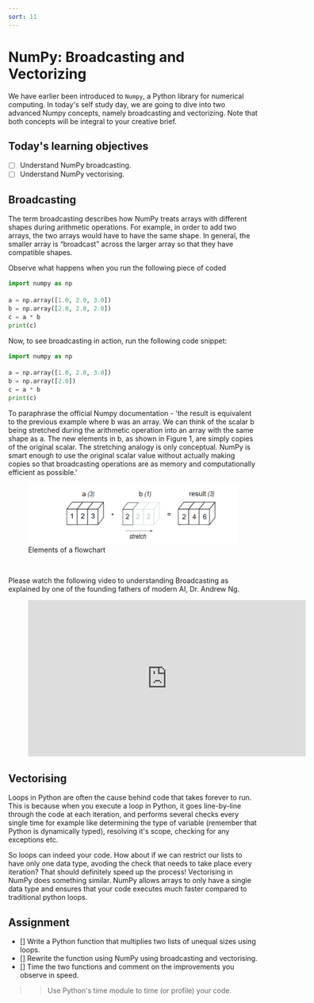 ```yaml
---
sort: 11
---
```


# NumPy: Broadcasting and Vectorizing

We have earlier been introduced to  ```Numpy```, a Python library for numerical computing. In today's self study day, we are going to dive into two advanced Numpy concepts, namely broadcasting and vectorizing. Note that both concepts will be integral to your creative brief.

## Today's learning objectives
- [ ] Understand NumPy broadcasting.
- [ ] Understand NumPy vectorising.

## Broadcasting

The term broadcasting describes how NumPy treats arrays with different shapes during arithmetic operations. For example, in order to add two arrays, the two arrays would have to have the same shape. In general, the smaller array is “broadcast” across the larger array so that they have compatible shapes.

Observe what happens when you run the following piece of coded

```python
import numpy as np

a = np.array([1.0, 2.0, 3.0])
b = np.array([2.0, 2.0, 2.0])
c = a * b
print(c)
```
Now, to see broadcasting in action, run the following code snippet:

```python
import numpy as np

a = np.array([1.0, 2.0, 3.0])
b = np.array([2.0])
c = a * b
print(c)
```

To paraphrase the official Numpy documentation - 'the result is equivalent to the previous example where b was an array. We can think of the scalar b being stretched during the arithmetic operation into an array with the same shape as a. The new elements in b, as shown in Figure 1, are simply copies of the original scalar. The stretching analogy is only conceptual. NumPy is smart enough to use the original scalar value without actually making copies so that broadcasting operations are as memory and computationally efficient as possible.'

<figure>
    <img src=".\assets\broadcasting.PNG" />
    <figcaption>Elements of a flowchart</figcaption>
</figure>
<br>

Please watch the following video to understanding Broadcasting as explained by one of the founding fathers of modern AI, Dr. Andrew Ng.

<!-- blank line -->
<figure class="video_container">
<iframe width="560" height="315" src="https://www.youtube.com/embed/tKcLaGdvabM?controls=0" title="YouTube video player" frameborder="0" allow="accelerometer; autoplay; clipboard-write; encrypted-media; gyroscope; picture-in-picture" allowfullscreen></iframe>
</figure>
<!-- blank line -->

## Vectorising

Loops in Python are often the cause behind code that takes forever to run. This is because when you execute a loop in Python, it goes line-by-line through the code at each iteration, and performs several checks every single time for example like determining the type of variable (remember that Python is dynamically typed), resolving it's scope, checking for any exceptions etc.

So loops can indeed your code. How about if we can restrict our lists to have only one data type, avoding the check that needs to take place every iteration? That should definitely speed up the process! Vectorising in NumPy does something similar. NumPy allows arrays to only have a single data type and ensures that your code executes much faster compared to traditional python loops.

## Assignment

- [] Write a Python function that multiplies two lists of unequal sizes using loops.
- [] Rewrite the function using NumPy using broadcasting and vectorising.
- [] Time the two functions and comment on the improvements you observe in speed.

>> Use Python's time module to time (or profile) your code.
